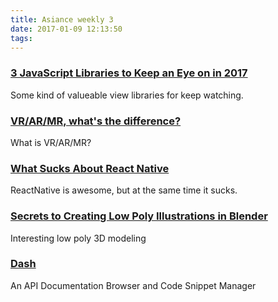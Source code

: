 ```yaml
---
title: Asiance weekly 3
date: 2017-01-09 12:13:50
tags:
---
```


### [3 JavaScript Libraries to Keep an Eye on in 2017](https://www.sitepoint.com/3-javascript-libraries-2017/)

Some kind of valueable view libraries for keep watching.

### [VR/AR/MR, what's the difference?](https://www.thefoundry.co.uk/solutions/virtual-reality/vr-ar-mr-sorry-im-confused/)

What is VR/AR/MR?

### [What Sucks About React Native](https://shift.infinite.red/what-sucks-about-react-native-c38a307a210f#.80y5esq0y)

ReactNative is awesome, but at the same time it sucks.

### [Secrets to Creating Low Poly Illustrations in Blender](https://cgi.tutsplus.com/tutorials/secrets-to-creating-low-poly-illustrations-in-blender--cg-31770)

Interesting low poly 3D modeling

### [Dash](https://kapeli.com/dash)

An API Documentation Browser and Code Snippet Manager
